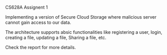 CS628A Assignent 1

Implementing a version of Secure Cloud Storage where malicious server cannot gain access to our data.

The architecture supports absic functionalities like registering a user, login, creating a file, updating a file, Sharing a file, etc.

Check the report for more details.
